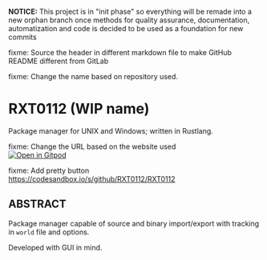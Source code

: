 **NOTICE:** This project is in "init phase" so everything will be remade into a new orphan branch once methods for quality assurance, documentation, automatization and code is decided to be used as a foundation for new commits

fixme: Source the header in different markdown file to make GitHub README different from GitLab

fixme: Change the name based on repository used.

# RXT0112 (WIP name)

Package manager for UNIX and Windows; written in Rustlang.

fixme: Change the URL based on the website used<br>
[![Open in Gitpod](https://gitpod.io/button/open-in-gitpod.svg)](https://gitpod.io/#https://github.com/RXT0112/RXT0112)

fixme: Add pretty button<br>
https://codesandbox.io/s/github/RXT0112/RXT0112

## ABSTRACT
Package manager capable of source and binary import/export with tracking in `world` file and options.

Developed with GUI in mind.
